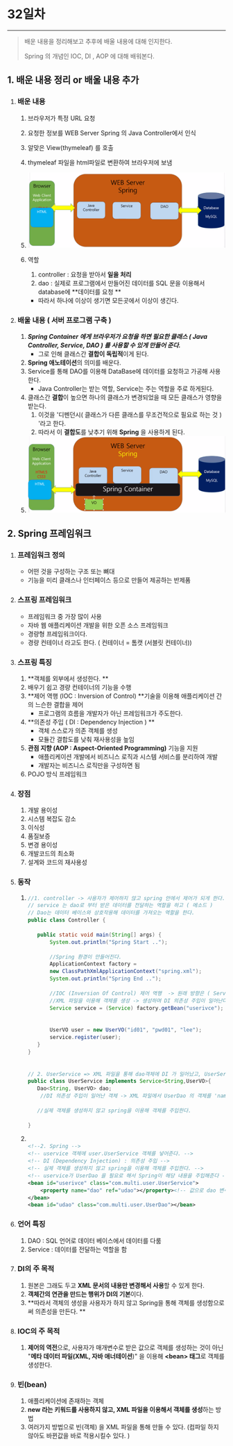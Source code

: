 # 32일차

------

> 배운 내용을 정리해보고 추후에 배울 내용에 대해 인지한다. 
>
> Spring 의 개념인 IOC, DI , AOP 에 대해 배워본다.

## 1. 배운 내용 정리 or 배울 내용 추가 

   1. ### 배운 내용 

      1.  브라우저가 특정 URL 요청
        
      2. 요청한 정보를 WEB Server Spring 의 Java Controller에서 인식
      
      3. 알맞은 View(thymeleaf) 를 호출 
      
      4. thymeleaf 파일을 html파일로 변환하여 브라우저에 보냄 
      
      5. <img src="images/SpringBootWork.png">
      
      6. 역할
      
         1. controller : 요청을 받아서 **일을 처리**
         2. dao : 실제로 프로그램에서 만들어진 데이터를 SQL 문을 이용해서 database에 **데이터를 요청 **
      
         - 따라서 하나에 이상이 생기면 모든곳에서 이상이 생긴다. 

   2. ### 배울 내용 ( 서버 프로그램 구축 )

      1. **_Spring Container 에게 브라우저가 요청을 하면 필요한 클래스 ( Java Controller, Service, DAO ) 를 사용할 수 있게 만들어 준다._** 
         - 그로 인해 클래스간 **결합이 독립적**이게 된다. 
      2. **Spring 애노테이션**의 의미를 배운다. 
      3. Service를 통해 DAO를 이용해 DataBase에 데이터를 요청하고 가공해 사용한다. 
         - Java Controller는 받는 역할, Service는 주는 역할을 주로 하게된다. 
      4. 클래스간 **결합**이 높으면 하나의 클래스가 변경되었을 때 모든 클래스가 영향을 받는다. 
         1. 이것을 '디펜던시( 클래스가 다른 클래스를 무조건적으로 필요로 하는 것 ) '라고 한다.  
         2. 따라서 이 **결합도**를 낮추기 위해 **Spring** 을 사용하게 된다. 
      5. <img src="images/SpringContainerWork.png">

## 2. Spring 프레임워크 

   1. ### 프레임워크 정의

      - 어떤 것을 구성하는 구조 또는 뼈대
      - 기능을 미리 클래스나 인터페이스 등으로 만들어 제공하는 반제품

   2. ### 스프링 프레임워크

      - 프레임워크 중 가장 많이 사용
      - 자바 웹 애플리케이션 개발을 위한 오픈 소스 프레임워크
      - 경량형 프레임워크이다. 
      - 경량 컨테이너 라고도 한다. ( 컨테이너 = 톰캣 (서블릿 컨테이너))

   3. ### 스프링 특징

      1. **객체를 외부에서 생성한다. **
      2. 배우기 쉽고 경량 컨테이너의 기능을 수행
      3. **제어 역행 (IOC : Inversion of Control) **기술을 이용해 애플리케이션 간의 느슨한 결합을 제어
         - 프로그램의 흐름을 개발자가 아닌 프레임워크가 주도한다. 
      4. **의존성 주입 ( DI : Dependency Injection ) **
         - 객체 스스로가 의존 객체를 생성 
         - 모듈간 결합도를 낮춰 재사용성을 높임 
      5. **관점 지향 (AOP : Aspect-Oriented Programming)** 기능을 지원
         - 애플리케이션 개발에서 비즈니스 로직과 시스템 서비스를 분리하여 개발 
         - 개발자는 비즈니스 로직만을 구성하면 됨 
      6. POJO 방식 프레임워크 

   4. ### 장점

      1. 개발 용이성
      2. 시스템 복잡도 감소
      3. 이식성
      4. 품질보증
      5. 변경 용이성
      6. 개발코드의 최소화
      7. 설계와 코드의 재사용성

   5. ### 동작

      1. ```java
         //1. controller -> 사용자가 제어하지 않고 spring 안에서 제어가 되게 한다. 
         // service 는 dao로 부터 받은 데이터를 전달하는 역할을 하고 ( 메소드 )
         // Dao는 데이터 베이스와 상호작용해 데이터를 가져오는 역할을 한다. 
         public class Controller {
         
         	public static void main(String[] args) {
         		System.out.println("Spring Start ..");
         		
         		//Spring 환경이 만들어진다. 
         		ApplicationContext factory =
         		new ClassPathXmlApplicationContext("spring.xml");
         		System.out.println("Spring End ..");
         		
         		//IOC (Inversion Of Control) 제어 역행  -> 원래 방향은 ( Service s = new UserService())
         		//XML 파일을 이용해 객체를 생성 -> 생성하며 DI 의존성 주입이 일어난다. 
         		Service service = (Service) factory.getBean("userivce");
         		
         		
         		UserVO user = new UserVO("id01", "pwd01", "lee");
         		service.register(user);
         	}
         }
         
         
         // 2. UserService => XML 파일을 통해 dao객체에 DI 가 일어났고, UserService 객체를 통해 dao 데이터를 전달할 수 있다. 
         public class UserService implements Service<String,UserVO>{
         	Dao<String, UserVO> dao;
             //DI 의존성 주입이 일어난 객체 -> XML 파일에서 UserDao 의 객체를 'name = dao' 로보내서 이곳에서 받는다.
         	
         	//실제 객체를 생성하지 않고 spring을 이용해 객체를 주입한다. 
             
         }
         ```
         
      2. ```xml
         
         <!--2. Spring -->
         <!-- uservice 객체에 user.UserService 객체를 넣어준다. -->
         <!-- DI (Dependency Injection) : 의존성 주입 -->
         <!-- 실제 객체를 생성하지 않고 spring을 이용해 객체를 주입한다. -->
         <!-- uservice가 UserDao 을 필요로 해서 Spring이 해당 내용을 주입해준다 -->
         <bean id="userivce" class="com.multi.user.UserService">
             <property name="dao" ref="udao"></property><!-- 값으로 dao 변수에 udao의 값을 넣어 전달   -->
         </bean>
         <bean id="udao" class="com.multi.user.UserDao"></bean>
         ```

   6. ### 언어 특징

      1. DAO : SQL 언어로 데이터 베이스에서 데이터를 다룸
      2. Service : 데이터를 전달하는 역할을 함 

   7. ### DI의 주 목적

      1. 원본은 그래도 두고 **XML 문서의 내용만 변경해서 사용**할 수 있게 한다. 
      2. **객체간의 연관을 만드는 행위가 DI의 기본**이다. 
      3. **따라서 객체의 생성을 사용자가 하지 않고 Spring을 통해 객체를 생성함으로써 의존성을 만든다. **

   8. ### IOC의 주 목적

      1. **제어의 역전**으로, 사용자가 매개변수로 받은 값으로 객체를 생성하는 것이 아닌 "**메타 데이터 파일(XML, 자바 애너테이션**)" 을 이용해 **\<bean> 태그**로 객체를 생성한다. 

   9. ### 빈(bean)

         1. 애플리케이션에 존재하는 객체
         2. **new 라는 키워드를 사용하지 않고, XML 파일을 이용해서 객체를 생성**하는 방법
         3. 여러가지 방법으로 빈(객체) 을 XML 파일을 통해 만들 수 있다. (컴파일 하지 않아도 바뀐값을 바로 적용시킬수 있다. )
